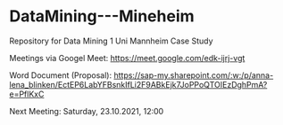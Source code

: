 # DataMining---Mineheim

Repository for Data Mining 1 Uni Mannheim Case Study

Meetings via Googel Meet: https://meet.google.com/edk-ijrj-vgt

Word Document (Proposal): https://sap-my.sharepoint.com/:w:/p/anna-lena_blinken/EctEP6LabYFBsnkIfLi2F9ABkEjk7JoPPoQTOIEzDghPmA?e=PflKxC

Next Meeting: Saturday, 23.10.2021, 12:00
